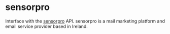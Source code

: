 # sensorpro

Interface with the [sensorpro](https://sensorpro.eu/) API. sensorpro is a mail marketing platform and 
email service provider based in Ireland.